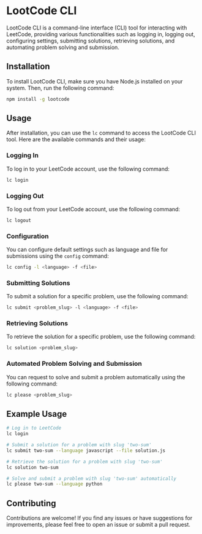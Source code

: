 # LootCode CLI

LootCode CLI is a command-line interface (CLI) tool for interacting with LeetCode, providing various functionalities such as logging in, logging out, configuring settings, submitting solutions, retrieving solutions, and automating problem solving and submission.
## Installation

To install LootCode CLI, make sure you have Node.js installed on your system. Then, run the following command:

```bash
npm install -g lootcode
```


## Usage

After installation, you can use the `lc` command to access the LootCode CLI tool. Here are the available commands and their usage:
### Logging In

To log in to your LeetCode account, use the following command:

```bash
lc login
```


### Logging Out

To log out from your LeetCode account, use the following command:

```bash
lc logout
```


### Configuration

You can configure default settings such as language and file for submissions using the `config` command:

```bash
lc config -l <language> -f <file>
```


### Submitting Solutions

To submit a solution for a specific problem, use the following command:

```bash
lc submit <problem_slug> -l <language> -f <file>
```


### Retrieving Solutions

To retrieve the solution for a specific problem, use the following command:

```bash
lc solution <problem_slug>
```


### Automated Problem Solving and Submission

You can request to solve and submit a problem automatically using the following command:

```bash
lc please <problem_slug>
```

## Example Usage
```bash
# Log in to LeetCode
lc login

# Submit a solution for a problem with slug 'two-sum'
lc submit two-sum --language javascript --file solution.js

# Retrieve the solution for a problem with slug 'two-sum'
lc solution two-sum

# Solve and submit a problem with slug 'two-sum' automatically
lc please two-sum --language python
```

## Contributing

Contributions are welcome! If you find any issues or have suggestions for improvements, please feel free to open an issue or submit a pull request.

